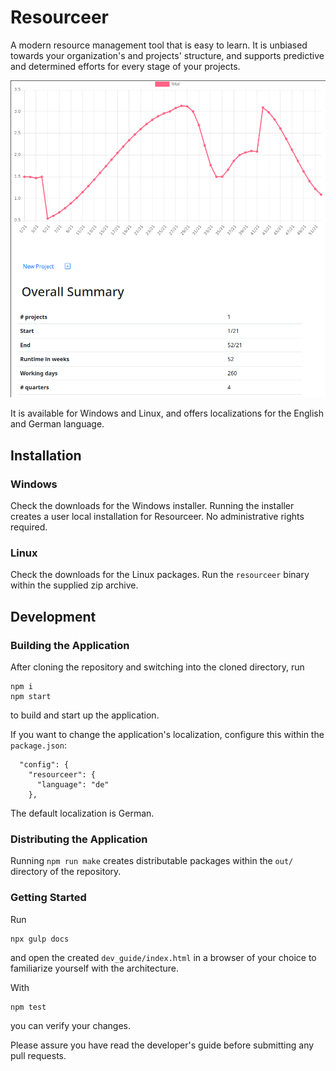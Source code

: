 # Resourceer

A modern resource management tool that is easy to learn. It is unbiased towards your organization's and projects' structure, and supports predictive and determined efforts for every stage of your projects.

![Screenshot](doc/user_guide/en/assets/project-total.png)

It is available for Windows and Linux, and offers localizations for the English and German language.

## Installation

### Windows

Check the downloads for the Windows installer. Running the installer creates a user local installation for Resourceer. No administrative rights required.

### Linux

Check the downloads for the Linux packages. Run the `resourceer` binary within the supplied zip archive.

## Development

### Building the Application

After cloning the repository and switching into the cloned directory, run

```
npm i
npm start
```

to build and start up the application.

If you want to change the application's localization, configure this within the `package.json`:

```
  "config": {
    "resourceer": {
      "language": "de"
    },
```

The default localization is German.

### Distributing the Application

Running `npm run make` creates distributable packages within the `out/` directory of the repository.

### Getting Started

Run

```
npx gulp docs
```

and open the created `dev_guide/index.html` in a browser of your choice to familiarize yourself with the architecture.

With

```
npm test
```

you can verify your changes.

Please assure you have read the developer's guide before submitting any pull requests.
